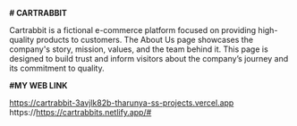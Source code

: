 **# CARTRABBIT**

Cartrabbit is a fictional e-commerce platform focused on providing high-quality products to customers. The About Us page showcases the company's story, mission, values, and the team behind it. This page is designed to build trust and inform visitors about the company’s journey and its commitment to quality.


**#MY WEB LINK**

https://cartrabbit-3avjlk82b-tharunya-ss-projects.vercel.app
https://https://cartrabbits.netlify.app/#
